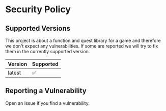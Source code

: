 # Security Policy

## Supported Versions

This project is about a function and quest library for a game and therefore we don't expect any vulnerabilities. If some are reported we will try to fix them in the currently supported version.

| Version | Supported          |
| ------- | ------------------ |
| latest  | :white_check_mark: |

## Reporting a Vulnerability

Open an Issue if you find a vulnerability.
